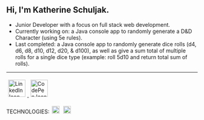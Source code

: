 ## Hi, I'm Katherine Schuljak.
- Junior Developer with a focus on full stack web development.   
- Currently working on: a Java console app to randomly generate a D&D Character (using 5e rules).
- Last completed: a Java console app to randomly generate dice rolls (d4, d6, d8, d10, d12, d20, & d100), as well as give a sum total of multiple rolls for a single dice type (example: roll 5d10 and return total sum of rolls).
   
---
   

  <a href="https://www.linkedin.com/in/kschuljak">
    <img width="45px" vspace="5" hspace="5" src="https://cdn.jsdelivr.net/npm/simple-icons@7.19.0/icons/linkedin.svg" alt="LinkedIn Icon" />
  </a>
    <a href="https://codepen.io/kschuljak">
    <img width="45px" vspace="5" hspace="5" src="https://cdn.jsdelivr.net/npm/simple-icons@7.19.0/icons/codepen.svg" alt="CodePen Icon" />
  </a>
   
      
       
TECHNOLOGIES:
<img width="20px" vspace="5" hspace="3" src="https://raw.githubusercontent.com/jmnote/z-icons/master/svg/javascript.svg" alt="JavaScript" />
<img width="20px" vspace="5" hspace="3" src="https://raw.githubusercontent.com/jmnote/z-icons/master/svg/java.svg" alt="Java" />


